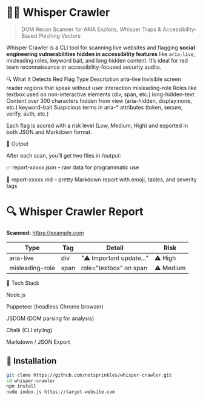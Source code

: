 # 🕵️‍♀️ Whisper Crawler

> DOM Recon Scanner for ARIA Exploits, Whisper Traps & Accessibility-Based Phishing Vectors

Whisper Crawler is a CLI tool for scanning live websites and flagging **social engineering vulnerabilities hidden in accessibility features** like `aria-live`, misleading roles, keyword bait, and long hidden content. It’s ideal for red team reconnaissance or accessibility-focused security audits.

🔍 What It Detects
Red Flag Type	Description
aria-live	Invisible screen reader regions that speak without user interaction
misleading-role	Roles like textbox used on non-interactive elements (div, span, etc.)
long-hidden-text	Content over 300 characters hidden from view (aria-hidden, display:none, etc.)
keyword-bait	Suspicious terms in aria-* attributes (token, secure, verify, auth, etc.)

Each flag is scored with a risk level (Low, Medium, High) and exported in both JSON and Markdown format.

📂 Output

After each scan, you’ll get two files in /output:

✅ report-xxxxx.json – raw data for programmatic use

📝 report-xxxxx.md – pretty Markdown report with emoji, tables, and severity tags
# 🔍 Whisper Crawler Report

**Scanned:** https://example.com

| Type            | Tag   | Detail                                 | Risk   |
|-----------------|-------|----------------------------------------|--------|
| aria-live       | div   | "⚠️ Important update..."               | ⚠️ High |
| misleading-role | span  | role="textbox" on span                 | ⚠️ Medium |

🧠 Tech Stack

Node.js

Puppeteer (headless Chrome browser)

JSDOM (DOM parsing for analysis)

Chalk (CLI styling)

Markdown / JSON Export

## 🚀 Installation

```bash
git clone https://github.com/notsprinkles/whisper-crawler.git
cd whisper-crawler
npm install
node index.js https://target-website.com





